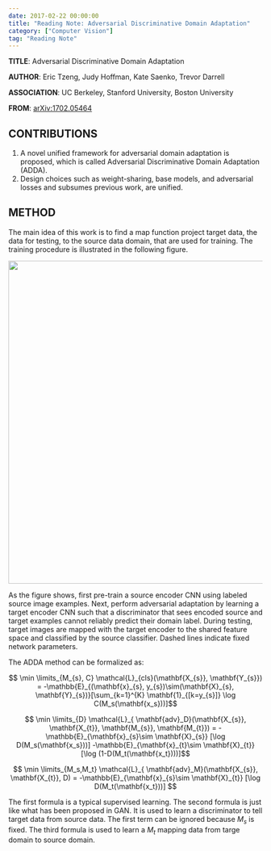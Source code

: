 ```yaml
---
date: 2017-02-22 00:00:00
title: "Reading Note: Adversarial Discriminative Domain Adaptation"
category: ["Computer Vision"]
tag: "Reading Note"
---
```


**TITLE**: Adversarial Discriminative Domain Adaptation

**AUTHOR**: Eric Tzeng, Judy Hoffman, Kate Saenko, Trevor Darrell

**ASSOCIATION**: UC Berkeley, Stanford University, Boston University

**FROM**: [arXiv:1702.05464](https://arxiv.org/abs/1702.05464)

## CONTRIBUTIONS ##

1. A novel unified framework for adversarial domain adaptation is proposed, which is called Adversarial Discriminative Domain Adaptation (ADDA).
2. Design choices such as weight-sharing, base models, and adversarial losses and subsumes previous work, are unified.


## METHOD ##

The main idea of this work is to find a map function project target data, the data for testing, to the source data domain, that are used for training. The training procedure is illustrated in the following figure.

<img class="img-responsive center-block" src="https://raw.githubusercontent.com/joshua19881228/my_blogs/master/Computer_Vision/Reading_Note/figures/ADDA_1.jpg" alt="" width="640"/>

As the figure shows, first pre-train a source encoder CNN using labeled source image examples. Next, perform adversarial adaptation by learning a target encoder CNN such that a discriminator that sees encoded source and target examples cannot reliably predict their domain label. During testing, target images are mapped with the target encoder to the shared feature space and classified by the source classifier. Dashed lines indicate fixed network parameters.

The ADDA method can be formalized as:

$$ \min \limits_{M_{s}, C} \mathcal{L}_{cls}(\mathbf{X_{s}}, \mathbf{Y_{s}}) = 
-\mathbb{E}_{(\mathbf{x}_{s}, y_{s})\sim(\mathbf{X}_{s}, \mathbf{Y}_{s})}[\sum_{k=1}^{K} \mathbf{1}_{[k=y_{s}]} \log C(M_s(\mathbf{x_s}))]$$

$$ \min \limits_{D} \mathcal{L}_{ \mathbf{adv}_D}(\mathbf{X_{s}}, \mathbf{X_{t}}, \mathbf{M_{s}}, \mathbf{M_{t}}) = 
-\mathbb{E}_{\mathbf{x}_{s}\sim \mathbf{X}_{s}} [\log D(M_s(\mathbf{x_s}))]
-\mathbb{E}_{\mathbf{x}_{t}\sim \mathbf{X}_{t}} [\log (1-D(M_t(\mathbf{x_t})))]$$

$$ \min \limits_{M_s,M_t} \mathcal{L}_{ \mathbf{adv}_M}(\mathbf{X_{s}}, \mathbf{X_{t}}, D) = 
-\mathbb{E}_{\mathbf{x}_{s}\sim \mathbf{X}_{t}} [\log D(M_t(\mathbf{x_t}))] $$

The first formula is a typical supervised learning. The second formula is just like what has been proposed in GAN. It is used to learn a discriminator to tell target data from source data. The first term can be ignored because $M_s$ is fixed. The third formula is used to learn a $M_t$ mapping data from targe domain to source domain.
